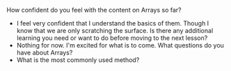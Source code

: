 How confident do you feel with the content on Arrays so far?
- I feel very confident that I understand the basics of them. Though I know that we are only scratching the surface.
Is there any additional learning you need or want to do before moving to the next lesson?
- Nothing for now. I'm excited for what is to come.
What questions do you have about Arrays?
- What is the most commonly used method?